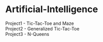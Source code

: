 # Artificial-Intelligence

Project1 - Tic-Tac-Toe and Maze<br>
Project2 - Generalized Tic-Tac-Toe<br>
Project3 - N-Queens<br>
